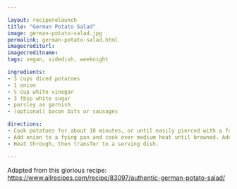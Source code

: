 ```yaml
---

layout: reciperelaunch
title: "German Potato Salad"
image: german-potato-salad.jpg
permalink: german-potato-salad.html
imagecrediturl:
imagecreditname:
tags: vegan, sidedish, weeknight

ingredients:
- 3 cups diced potatoes
- 1 onion
- ¼ cup white vinegar 
- 3 tbsp white sugar
- parsley as garnish
- (optional) bacon bits or sausages

directions:
- Cook potatoes for about 10 minutes, or until easily pierced with a fork. Drain and set aside to cool.
- Add onion to a fying pan and cook over medium heat until browned. Add the vinegar, water, sugar, salt and pepper to the pan. Bring to a boil, then add the potatoes and parsley.
- Heat through, then transfer to a serving dish.

---
```


Adapted from this glorious recipe: https://www.allrecipes.com/recipe/83097/authentic-german-potato-salad/